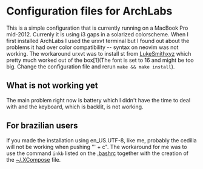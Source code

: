 # Configuration files for ArchLabs

This is a simple configuration that is currently running on
a MacBook Pro mid-2012. Currenly it is using i3 gaps in a
solarized colorscheme. When I first installed ArchLabs I
used the urxvt terminal but I found out about the problems
it had over color compatibility -- syntax on neovim was not
working. The workaround urxvt was to install st from
[LukeSmithxyz](https://github.com/LukeSmithxyz/st) which
pretty much worked out of the box[1](The font is set to 16 and might be too big. Change the configuration file and rerun `make && make install`).

## What is not working yet

The main problem right now is battery which I didn't have
the time to deal with and the keyboard, which is backlit, is
not working.

## For brazilian users

If you made the installation using en_US.UTF-8, like me,
probably the cedilla will not be working when pushing "' + c".
The workaround for me was to use the command `inkb` listed on the 
[.bashrc](https://github.com/isetfiretotherain/ArchLabs_on_MacBook/blob/master/dotfiles/.bashrc) 
together with the creation of the [~/.XCompose](https://github.com/isetfiretotherain/ArchLabs_on_MacBook/blob/master/dotfiles/.XCompose) file.
